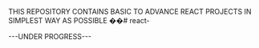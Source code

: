 THIS REPOSITORY CONTAINS BASIC TO ADVANCE REACT PROJECTS IN SIMPLEST WAY AS POSSIBLE
��#   r e a c t - 

---UNDER PROGRESS---
 
 
